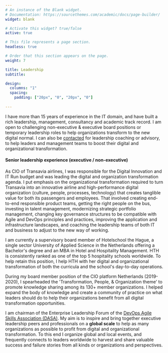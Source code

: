 ```yaml
---
# An instance of the Blank widget.
# Documentation: https://sourcethemes.com/academic/docs/page-builder/
widget: blank

# Activate this widget? true/false
active: true

# This file represents a page section.
headless: true

# Order that this section appears on the page.
weight: 7

title: Leadership
subtitle:

design:
  columns: "1"
  spacing:
    padding: ["20px", "0", "20px", "0"]
    
---
```

I have more than 15 years of experience in the IT domain, and have built a rich leadership, management, consultancy and academic track record. I am open to challenging non-executive & executive board positions or temporary leadership roles to help organizations transform to the new digital normal. I can also be [contacted](#contact) for leadership coaching or advisory, to help leaders and management teams to boost their digital and organizational transformation. 

#### Senior leadership experience (executive / non-executive)

As CIO of Transavia airlines, I was responsible for the Digital Innovation and IT Run budget and was leading the digital and organization transformation agenda. I put emphasis on the organizational transformation required to turn Transavia into an innovative airline and high-performance digital organization (culture, people, processes, technology) that creates tanglible value for both its passengers and employees. That involved creating end-to-end responsible product teams, getting the right people on the bus, investing in talent management, modernizing strategic portfolio management, changing key governance structures to be compatible with Agile and DevOps principles and practices, improving the application and infrastructure landscapes, and coaching the leadership teams of both IT and business to adjust to the new way of working.   

I am currently a supervisory board member of Hotelschool the Hague, a single sector University of Applied Science in the Netherlands offering a Bachelor's degree and an MBA in Hotel and Hospitality Management. HTH is consistently ranked as one of the top 5 hospitality schools worldwide. To help retain this position, I help HTH with her digital and organizational transformation of both the curricula and the school's day-to-day operations.  

During my board member position of the CIO platform Netherlands (2019-2020), I spearheaded the 'Transformation, People, & Organization theme' to promote knowledge sharing among its 130+ member organizations. I helped expand the body of knowledge and create a community of practice on what leaders should do to help their organizations benefit from all digital transformation opportunities.

I am chairman of the Enterprise Leadership Forum of the [DevOps Agile Skills Association (DASA)](https://www.devopsagileskills.org/). My aim is to inspire and bring together executive leadership peers and professionals on a **global scale** to help as many organizations as possible to profit from digital and organizational transformation. To this end I organize global and local events, and frequently connects to leaders worldwide to harvest and share valuable success and failure stories from all kinds or organizations and perspectives.


